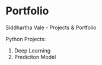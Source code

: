 # Portfolio
Siddhartha Vale - Projects &amp; Portfolio

Python Projects:
1. Deep Learning
2. Prediciton Model
